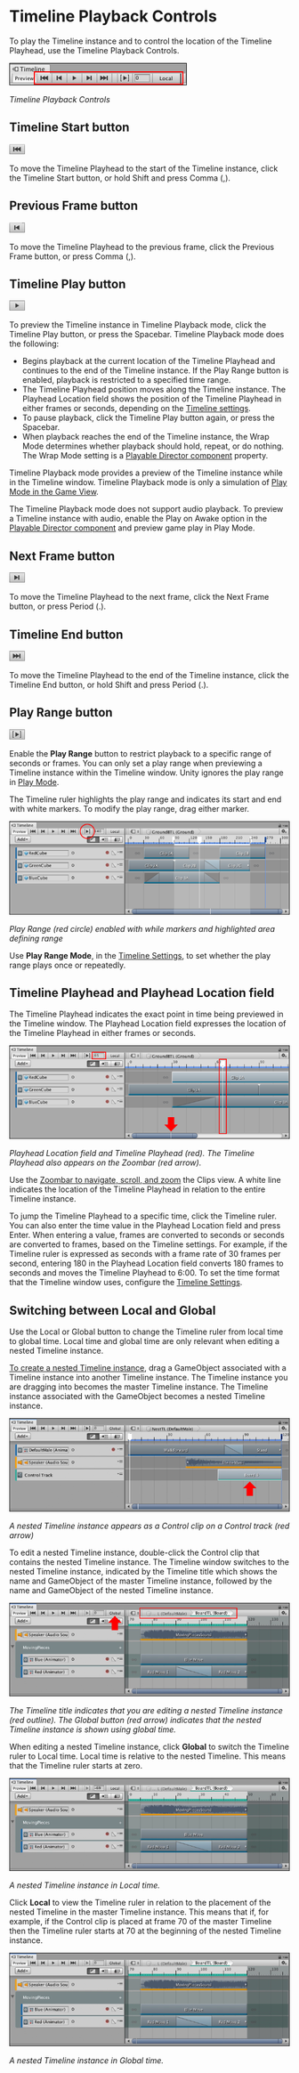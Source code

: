 # Timeline Playback Controls

To play the Timeline instance and to control the location of the Timeline Playhead, use the Timeline Playback Controls.

![Timeline Playback Controls](images/timeline_playback_controls.png)

_Timeline Playback Controls_

## Timeline Start button

![](images/timeline_start_button.png)

To move the Timeline Playhead to the start of the Timeline instance, click the Timeline Start button, or hold Shift and press Comma (,).

## Previous Frame button

![](images/timeline_previous_frame_button.png)

To move the Timeline Playhead to the previous frame, click the Previous Frame button, or press Comma (,).

<a name="playbutton"></a>
## Timeline Play button

![](images/timeline_play_button.png)

To preview the Timeline instance in Timeline Playback mode, click the Timeline Play button, or press the Spacebar. Timeline Playback mode does the following:

* Begins playback at the current location of the Timeline Playhead and continues to the end of the Timeline instance. If the Play Range button is enabled, playback is restricted to a specified time range.
* The Timeline Playhead position moves along the Timeline instance. The Playhead Location field shows the position of the Timeline Playhead in either frames or seconds, depending on the [Timeline settings](tl_settings.md). 
* To pause playback, click the Timeline Play button again, or press the Spacebar. 
* When playback reaches the end of the Timeline instance, the Wrap Mode determines whether playback should hold, repeat, or do nothing. The Wrap Mode setting is a [Playable Director component](play_director.md) property.

Timeline Playback mode provides a preview of the Timeline instance while in the Timeline window. Timeline Playback mode is only a simulation of [Play Mode in the Game View](https://docs.unity3d.com/Manual/GameView.html). 

The Timeline Playback mode does not support audio playback. To preview a Timeline instance with audio, enable the Play on Awake option in the [Playable Director component](play_director.md) and preview game play in Play Mode.

## Next Frame button

![](images/timeline_next_frame_button.png)

To move the Timeline Playhead to the next frame, click the Next Frame button, or press Period (.).

## Timeline End button

![](images/timeline_end_button.png)

To move the Timeline Playhead to the end of the Timeline instance, click the Timeline End button, or hold Shift and press Period (.).

<a name="playrange"></a>
## Play Range button

![](images/timeline_play_range_button.png)

Enable the **Play Range** button to restrict playback to a specific range of seconds or frames. You can only set a play range when previewing a Timeline instance within the Timeline window. Unity ignores the play range in [Play Mode](https://docs.unity3d.com/Manual/GameView.html).

The Timeline ruler highlights the play range and indicates its start and end with white markers. To modify the play range, drag either marker.

![Play Range (red circle) enabled with while markers and highlighted area defining range](images/timeline_play_range.png)

_Play Range (red circle) enabled with while markers and highlighted area defining range_

Use **Play Range Mode**, in the [Timeline Settings](tl_settings.md), to set whether the play range plays once or repeatedly.

<a name="playheadlocation"></a>
## Timeline Playhead and Playhead Location field 

The Timeline Playhead indicates the exact point in time being previewed in the Timeline window. The Playhead Location field expresses the location of the Timeline Playhead in either frames or seconds. 

![Playhead Location field and Timeline Playhead (red). The Timeline Playhead also appears on the Zoombar (red arrow).](images/timeline_playhead_location.png)

_Playhead Location field and Timeline Playhead (red). The Timeline Playhead also appears on the Zoombar (red arrow)._

Use the [Zoombar to navigate, scroll, and zoom](clp_pan_zoom.md) the Clips view. A white line indicates the location of the Timeline Playhead in relation to the entire Timeline instance.

To jump the Timeline Playhead to a specific time, click the Timeline ruler. You can also enter the time value in the Playhead Location field and press Enter. When entering a value, frames are converted to seconds or seconds are converted to frames, based on the Timeline settings. For example, if the Timeline ruler is expressed as seconds with a frame rate of 30 frames per second, entering 180 in the Playhead Location field converts 180 frames to seconds and moves the Timeline Playhead to 6:00. To set the time format that the Timeline window uses, configure the [Timeline Settings](tl_settings.md).

## Switching between Local and Global

Use the Local or Global button to change the Timeline ruler from local time to global time. Local time and global time are only relevant when editing a nested Timeline instance. 

[To create a nested Timeline instance](wf_nested.md), drag a GameObject associated with a Timeline instance into another Timeline instance. The Timeline instance you are dragging into becomes the master Timeline instance. The Timeline instance associated with the GameObject becomes a nested Timeline instance.

![A nested Timeline instance appears as a Control clip on a Control track (red arrow)](images/timeline_nesting_example.png)

_A nested Timeline instance appears as a Control clip on a Control track (red arrow)_

To edit a nested Timeline instance, double-click the Control clip that contains the nested Timeline instance. The Timeline window switches to the nested Timeline instance, indicated by the Timeline title which shows the name and GameObject of the master Timeline instance, followed by the name and GameObject of the nested Timeline instance.

![The Timeline title indicates that you are editing a nested Timeline instance (red outline). The Global button (red arrow) indicates that the nested Timeline instance is shown using global time.](images/timeline_nesting_editing.png)

_The Timeline title indicates that you are editing a nested Timeline instance (red outline). The Global button (red arrow) indicates that the nested Timeline instance is shown using global time._

When editing a nested Timeline instance, click **Global** to switch the Timeline ruler to Local time. Local time is relative to the nested Timeline. This means that the Timeline ruler starts at zero.

![A nested Timeline instance in Local time.](images/timeline_nesting_local.png)

_A nested Timeline instance in Local time._

Click **Local** to view the Timeline ruler in relation to the placement of the nested Timeline in the master Timeline instance. This means that if, for example, if the Control clip is placed at frame 70 of the master Timeline then the Timeline ruler starts at 70 at the beginning of the nested Timeline instance.

![A nested Timeline instance in Global time.](images/timeline_nesting_global.png)

_A nested Timeline instance in Global time._

     